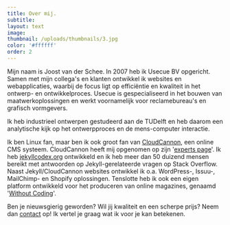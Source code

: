 ```yaml
---
title: Over mij.
subtitle:
layout: text
image:
thumbnail: /uploads/thumbnails/3.jpg
color: '#ffffff'
order: 2
---
```



Mijn naam is Joost van der Schee. In 2007 heb ik Usecue BV opgericht. Samen met mijn collega's en klanten ontwikkel ik websites en webapplicaties, waarbij de focus ligt op effici&euml;ntie en kwaliteit in het ontwerp- en ontwikkelproces. Usecue is gespecialiseerd in het bouwen van maatwerkoplossingen en werkt voornamelijk voor reclamebureau's en grafisch vormgevers. 

Ik heb industrieel ontwerpen gestudeerd aan de TUDelft en heb daarom een analytische kijk op het ontwerpproces en de mens-computer interactie.

Ik ben Linux fan, maar ben ik ook groot fan van [CloudCannon](https://cloudcannon.com/), een online CMS systeem. CloudCannon heeft mij opgenomen op zijn '[experts page](https://cloudcannon.com/experts/)'. Ik heb [jekyllcodex.org](https://jekyllcodex.org) ontwikkeld en ik heb meer dan 50 duizend mensen bereikt met antwoorden op Jekyll-gerelateerde vragen op Stack Overflow. Naast Jekyll/CloudCannon websites ontwikkel ik o.a. WordPress-, Issuu-, MailChimp- en Shopify oplossingen. Tenslotte heb ik ook een eigen platform ontwikkeld voor het produceren van online magazines, genaamd '[Without Coding](https://withoutcoding.com)'. 

Ben je nieuwsgierig geworden? Wil jij kwaliteit en een scherpe prijs? Neem dan [contact](/contact) op! Ik vertel je graag wat ik voor je kan betekenen.
